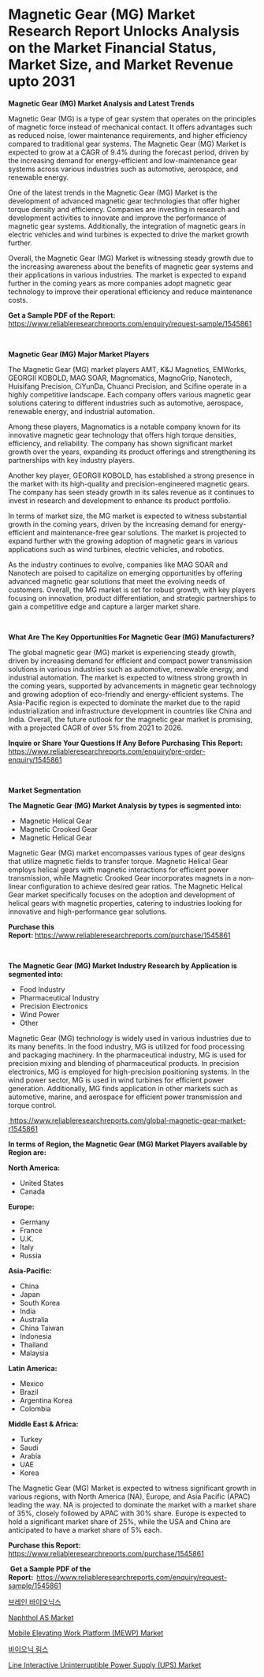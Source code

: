 <p><h1>Magnetic Gear (MG) Market Research Report Unlocks Analysis on the Market Financial Status, Market Size, and Market Revenue upto 2031</h1></p><p><strong>Magnetic Gear (MG) Market Analysis and Latest Trends</strong></p>
<p><p>Magnetic Gear (MG) is a type of gear system that operates on the principles of magnetic force instead of mechanical contact. It offers advantages such as reduced noise, lower maintenance requirements, and higher efficiency compared to traditional gear systems. The Magnetic Gear (MG) Market is expected to grow at a CAGR of 9.4% during the forecast period, driven by the increasing demand for energy-efficient and low-maintenance gear systems across various industries such as automotive, aerospace, and renewable energy.</p><p>One of the latest trends in the Magnetic Gear (MG) Market is the development of advanced magnetic gear technologies that offer higher torque density and efficiency. Companies are investing in research and development activities to innovate and improve the performance of magnetic gear systems. Additionally, the integration of magnetic gears in electric vehicles and wind turbines is expected to drive the market growth further.</p><p>Overall, the Magnetic Gear (MG) Market is witnessing steady growth due to the increasing awareness about the benefits of magnetic gear systems and their applications in various industries. The market is expected to expand further in the coming years as more companies adopt magnetic gear technology to improve their operational efficiency and reduce maintenance costs.</p></p>
<p><strong>Get a Sample PDF of the Report:&nbsp;</strong> <a href="https://www.reliableresearchreports.com/enquiry/request-sample/1545861">https://www.reliableresearchreports.com/enquiry/request-sample/1545861</a></p>
<p>&nbsp;</p>
<p><strong>Magnetic Gear (MG) Major Market Players</strong></p>
<p><p>The Magnetic Gear (MG) market players AMT, K&J Magnetics, EMWorks, GEORGII KOBOLD, MAG SOAR, Magnomatics, MagnoGrip, Nanotech, Huisifang Precision, CiYunDa, Chuanci Precision, and Scifine operate in a highly competitive landscape. Each company offers various magnetic gear solutions catering to different industries such as automotive, aerospace, renewable energy, and industrial automation.</p><p>Among these players, Magnomatics is a notable company known for its innovative magnetic gear technology that offers high torque densities, efficiency, and reliability. The company has shown significant market growth over the years, expanding its product offerings and strengthening its partnerships with key industry players.</p><p>Another key player, GEORGII KOBOLD, has established a strong presence in the market with its high-quality and precision-engineered magnetic gears. The company has seen steady growth in its sales revenue as it continues to invest in research and development to enhance its product portfolio.</p><p>In terms of market size, the MG market is expected to witness substantial growth in the coming years, driven by the increasing demand for energy-efficient and maintenance-free gear solutions. The market is projected to expand further with the growing adoption of magnetic gears in various applications such as wind turbines, electric vehicles, and robotics.</p><p>As the industry continues to evolve, companies like MAG SOAR and Nanotech are poised to capitalize on emerging opportunities by offering advanced magnetic gear solutions that meet the evolving needs of customers. Overall, the MG market is set for robust growth, with key players focusing on innovation, product differentiation, and strategic partnerships to gain a competitive edge and capture a larger market share.</p></p>
<p>&nbsp;</p>
<p><strong>What Are The Key Opportunities For Magnetic Gear (MG) Manufacturers?</strong></p>
<p><p>The global magnetic gear (MG) market is experiencing steady growth, driven by increasing demand for efficient and compact power transmission solutions in various industries such as automotive, renewable energy, and industrial automation. The market is expected to witness strong growth in the coming years, supported by advancements in magnetic gear technology and growing adoption of eco-friendly and energy-efficient systems. The Asia-Pacific region is expected to dominate the market due to the rapid industrialization and infrastructure development in countries like China and India. Overall, the future outlook for the magnetic gear market is promising, with a projected CAGR of over 5% from 2021 to 2026.</p></p>
<p><strong>Inquire or Share Your Questions If Any Before Purchasing This Report:</strong> <a href="https://www.reliableresearchreports.com/enquiry/pre-order-enquiry/1545861">https://www.reliableresearchreports.com/enquiry/pre-order-enquiry/1545861</a></p>
<p>&nbsp;</p>
<p><strong>Market Segmentation</strong></p>
<p><strong>The Magnetic Gear (MG) Market Analysis by types is segmented into:</strong></p>
<p><ul><li>Magnetic Helical Gear</li><li>Magnetic Crooked Gear</li><li>Magnetic Helical Gear</li></ul></p>
<p><p>Magnetic Gear (MG) market encompasses various types of gear designs that utilize magnetic fields to transfer torque. Magnetic Helical Gear employs helical gears with magnetic interactions for efficient power transmission, while Magnetic Crooked Gear incorporates magnets in a non-linear configuration to achieve desired gear ratios. The Magnetic Helical Gear market specifically focuses on the adoption and development of helical gears with magnetic properties, catering to industries looking for innovative and high-performance gear solutions.</p></p>
<p><strong>Purchase this Report:&nbsp;</strong><a href="https://www.reliableresearchreports.com/purchase/1545861">https://www.reliableresearchreports.com/purchase/1545861</a></p>
<p>&nbsp;</p>
<p><strong>The Magnetic Gear (MG) Market Industry Research by Application is segmented into:</strong></p>
<p><ul><li>Food Industry</li><li>Pharmaceutical Industry</li><li>Precision Electronics</li><li>Wind Power</li><li>Other</li></ul></p>
<p><p>Magnetic Gear (MG) technology is widely used in various industries due to its many benefits. In the food industry, MG is utilized for food processing and packaging machinery. In the pharmaceutical industry, MG is used for precision mixing and blending of pharmaceutical products. In precision electronics, MG is employed for high-precision positioning systems. In the wind power sector, MG is used in wind turbines for efficient power generation. Additionally, MG finds application in other markets such as automotive, marine, and aerospace for efficient power transmission and torque control.</p></p>
<p><a href="https://www.reliableresearchreports.com/global-magnetic-gear-market-r1545861">&nbsp;https://www.reliableresearchreports.com/global-magnetic-gear-market-r1545861</a></p>
<p><strong>In terms of Region, the Magnetic Gear (MG) Market Players available by Region are:</strong></p>
<p>
    <p> <strong> North America: </strong>
        <ul>
            <li>United States</li>
            <li>Canada</li>
        </ul>
        </p> 
    <p> <strong> Europe: </strong>
        <ul>
            <li>Germany</li>
            <li>France</li>
            <li>U.K.</li>
            <li>Italy</li>
            <li>Russia</li>
        </ul>
        </p> 
    <p> <strong> Asia-Pacific: </strong>
        <ul>
            <li>China</li>
            <li>Japan</li>
            <li>South Korea</li>
            <li>India</li>
            <li>Australia</li>
            <li>China Taiwan</li>
            <li>Indonesia</li>
            <li>Thailand</li>
            <li>Malaysia</li>
        </ul>
        </p> 
    <p> <strong> Latin America: </strong>
        <ul>
            <li>Mexico</li>
            <li>Brazil</li>
            <li>Argentina Korea</li>
            <li>Colombia</li>
        </ul>
        </p> 
    <p> <strong> Middle East & Africa: </strong>
        <ul>
            <li>Turkey</li>
            <li>Saudi</li>
            <li>Arabia</li>
            <li>UAE</li>
            <li>Korea</li>
        </ul>
    </p>
    </p>
<p><p>The Magnetic Gear (MG) Market is expected to witness significant growth in various regions, with North America (NA), Europe, and Asia Pacific (APAC) leading the way. NA is projected to dominate the market with a market share of 35%, closely followed by APAC with 30% share. Europe is expected to hold a significant market share of 25%, while the USA and China are anticipated to have a market share of 5% each.</p></p>
<p><strong>Purchase this Report: </strong><a href="https://www.reliableresearchreports.com/purchase/1545861">https://www.reliableresearchreports.com/purchase/1545861</a></p>
<p>&nbsp;<strong>Get a Sample PDF of the Report:&nbsp;&nbsp;</strong><a href="https://www.reliableresearchreports.com/enquiry/request-sample/1545861">https://www.reliableresearchreports.com/enquiry/request-sample/1545861</a></p>
<p><strong></strong></p>
<p><p><a href="https://github.com/shade463/Market-Research-Report-List-1/blob/main/370511236389.md">브레인 바이오닉스</a></p><p><a href="https://issuu.com/reportprime-2/docs/naphthol-as-market-size-2030.pptx">Naphthol AS Market</a></p><p><a href="https://github.com/gamblestampleyjenny50m5sl6/Market-Research-Report-List-2/blob/main/mobile-elevating-work-platform-mewp-market.md">Mobile Elevating Work Platform (MEWP) Market</a></p><p><a href="https://github.com/FelipeGrrady654556/Market-Research-Report-List-1/blob/main/704660436388.md">바이오닉 림스</a></p><p><a href="https://github.com/nicholepatriciadoylenwnrjr0/Market-Research-Report-List-2/blob/main/line-interactive-uninterruptible-power-supply-ups-market.md">Line Interactive Uninterruptible Power Supply (UPS) Market</a></p></p>